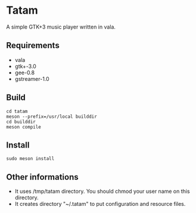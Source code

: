 # Tatam

A simple GTK+3 music player written in vala.

## Requirements

* vala
* gtk+-3.0
* gee-0.8
* gstreamer-1.0

## Build

```
cd tatam
meson --prefix=/usr/local builddir
cd builddir
meson compile
```

## Install

```
sudo meson install
```

## Other informations
* It uses /tmp/tatam directory. You should chmod your user name on this directory.
* It creates directory "~/.tatam" to put configuration and resource files.
